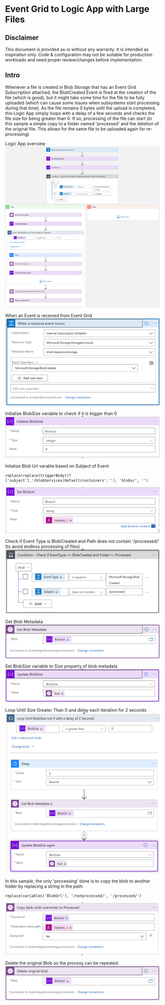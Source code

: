 # Event Grid to Logic App with Large Files

<h2>Disclaimer</h2>
This document is provided as-is without any warranty. It is intended as inspiration only. Code & configuration may not be suitable for production workloads and need proper review/changes before implementation.  

<h2>Intro</h2>
Whenever a file is created in Blob Storage that has an Event Grid Subscription attached, the BlobCreated Event is fired at the creation of the file (which is good), but it might take some time for the file to be fully uploaded (which can cause some issues when subsystems start processing during that time). As the file remains 0 bytes until the upload is completed, this Logic App simply loops with a delay of a few seconds and checks the file size for being greater than 0. If so, processing of the file can start (in this sample a simple copy to a folder named 'processed' and the deletion of the original file. This allows for the same file to be uploaded again for re-processing) 

Logic App overview
![Logic App Outline](Images/LogicAppOutline.png)<br />

When an Event is received from Event Grid
![Start Event](Images/Event.png)<br />

Initialize BlobSize variable to check if it is bigger than 0 
![Init BlobSize](Images/InitBlobSize.png)<br />

Intialize Blob Url varable based on Subject of Event

```
replace(replace(triggerBody()?['subject'],'/blobServices/default/containers',''), 'blobs/', '')
```

![Int Blob Url](Images/InitBlobUrl.png)<br />

Check if Event Type is BlobCreated and Path does not contain '/processed/' (to avoid endless processing of files) 
![Check Event and Path](Images/Check_EventType_and_Path.png)<br />


Get Blob Metadata 
![Get Blob Metadata](Images/GetBlobMetadata.png)<br />

Set BlobSize variable to Size property of blob metadata 
![Update BlobSize](Images/UpdateBlobSizeVariable.png)<br />

Loop Until Size Greater Than 0 and delay each iteration for 2 seconds 
![Loop Until Size Greater Than 0](Images/LoopUntilSizeGreaterThan0.png)<br />

In this sample, the only 'processing'  done is to copy the blob to another folder by replacing a string in the path: 

```
replace(variables('BlobUrl'), '/notprocessed/', '/processed/')
```

![Copy Blob To Processed Folder](Images/CopyBlobToProcessedFolder.png)<br />


Delete the original Blob so the process can be repeated. 
![Delete Original Blob](Images/DeleteOriginalBlob.png)<br />